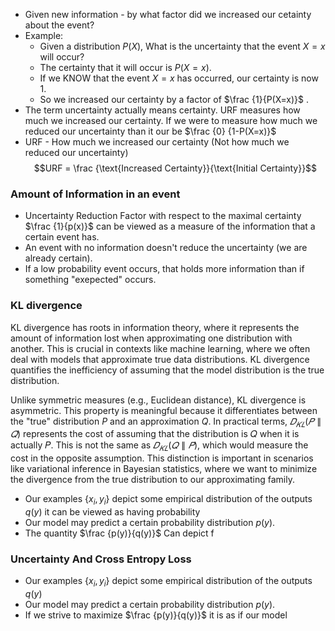 - Given new information - by what factor did we increased our cetainty about the event?
- Example:
	- Given a distribution $P(X)$, What is the uncertainty that the event $X=x$ will occur?
	- The certainty that it will occur is $P(X=x)$.
	- If we KNOW that the event $X=x$ has occurred, our certainty is now $1$.
	- So we increased our certainty by a factor of $\frac {1}{P(X=x)}$ .
- The term uncertainty actually means certainty. URF measures how much we increased our certainty.  If we were to measure how much we reduced our uncertainty than it our be $\frac {0} {1-P(X=x)}$ 
-  URF - How much we increased our certainty (Not how much we reduced our uncertainty)
$$URF = \frac {\text{Increased Certainty}}{\text{Initial Certainty}}$$
### Amount of Information in an event
- Uncertainty Reduction Factor with respect to the maximal certainty $\frac {1}{p(x)}$ can be viewed as a measure of the information that a certain event has.
- An event with no information doesn't reduce the uncertainty (we are already certain).
- If a low probability event occurs, that holds more information than if something "exepected" occurs.

### KL divergence
KL divergence has roots in information theory, where it represents the amount of information lost when approximating one distribution with another. This is crucial in contexts like machine learning, where we often deal with models that approximate true data distributions. KL divergence quantifies the inefficiency of assuming that the model distribution is the true distribution.

Unlike symmetric measures (e.g., Euclidean distance), KL divergence is asymmetric. This property is meaningful because it differentiates between the "true" distribution $P$ and an approximation $Q$. In practical terms, $𝐷_{𝐾𝐿}(𝑃∥𝑄)$ represents the cost of assuming that the distribution is 𝑄 when it is actually 𝑃. This is not the same as $𝐷_{𝐾𝐿}(𝑄∥𝑃)$, which would measure the cost in the opposite assumption. This distinction is important in scenarios like variational inference in Bayesian statistics, where we want to minimize the divergence from the true distribution to our approximating family.

- Our examples $\{{x_i,y_i}\}$ depict some empirical distribution of the outputs $q(y)$ 
  it can be viewed as having probability 
- Our model may predict a certain probability distribution $p(y)$.
- The quantity $\frac {p(y)}{q(y)}$ Can depict f 

### Uncertainty And Cross Entropy Loss
- Our examples $\{{x_i,y_i}\}$ depict some empirical distribution of the outputs $q(y)$ 
- Our model may predict a certain probability distribution $p(y)$.
- If we strive to maximize $\frac {p(y)}{q(y)}$ it is as if our model 